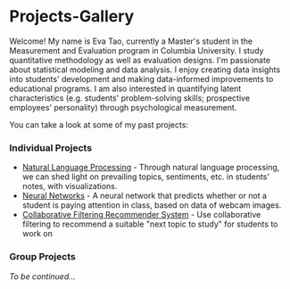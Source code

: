 # Projects-Gallery

Welcome! My name is Eva Tao, currently a Master's student in the Measurement and Evaluation program in Columbia University. I study quantitative methodology as well as evaluation designs. I'm passionate about statistical modeling and data analysis. I enjoy creating data insights into students' development and making data-informed improvements to educational programs. I am also interested in quantifying latent characteristics (e.g. students' problem-solving skills; prospective employees' personality) through psychological measurement.

You can take a look at some of my past projects:
### Individual Projects
* [Natural Language Processing](https://github.com/yt2628/Natural-Language-Processing) - Through natural language processing, we can shed light on prevailing topics, sentiments, etc. in students' notes, with visualizations.
* [Neural Networks](https://github.com/yt2628/Neural-Networks) - A neural network that predicts whether or not a student is paying attention in class, based on data of webcam images.
* [Collaborative Filtering Recommender System](https://github.com/yt2628/Recommender-Systems-Collaborative-Filter) - Use collaborative filtering to recommend a suitable "next topic to study" for students to work on

### Group Projects

*To be continued...*